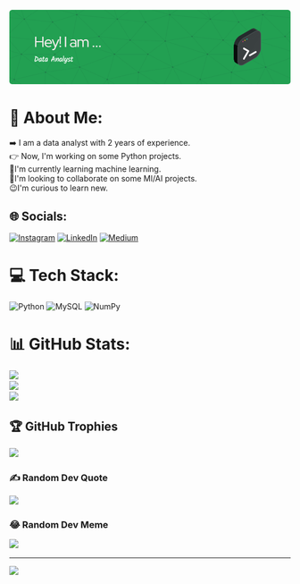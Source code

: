 ![logo](https://github.com/Sagar8902/Sagar8902/blob/main/github-header-image%20(2).png)
# 💫 About Me:
➡️ I am a data analyst with 2 years of experience.<br>👉 Now, I'm working on some Python projects.<br>🎯I'm currently learning machine learning.<br>👋I'm looking to collaborate on some Ml/AI projects.<br>😉I'm curious to learn new. <br>


## 🌐 Socials:
[![Instagram](https://img.shields.io/badge/Instagram-%23E4405F.svg?logo=Instagram&logoColor=white)](https://instagram.com/sagar_soni89) [![LinkedIn](https://img.shields.io/badge/LinkedIn-%230077B5.svg?logo=linkedin&logoColor=white)](https://linkedin.com/in/sagar7502) [![Medium](https://img.shields.io/badge/Medium-12100E?logo=medium&logoColor=white)](https://medium.com/@@sonisagar0705) 

# 💻 Tech Stack:
![Python](https://img.shields.io/badge/python-3670A0?style=for-the-badge&logo=python&logoColor=ffdd54) ![MySQL](https://img.shields.io/badge/mysql-4479A1.svg?style=for-the-badge&logo=mysql&logoColor=white) ![NumPy](https://img.shields.io/badge/numpy-%23013243.svg?style=for-the-badge&logo=numpy&logoColor=white)
# 📊 GitHub Stats:
![](https://github-readme-stats.vercel.app/api?username=Sagar8902&theme=dark&hide_border=false&include_all_commits=false&count_private=false)<br/>
![](https://github-readme-streak-stats.herokuapp.com/?user=Sagar8902&theme=dark&hide_border=false)<br/>
![](https://github-readme-stats.vercel.app/api/top-langs/?username=Sagar8902&theme=dark&hide_border=false&include_all_commits=false&count_private=false&layout=compact)

## 🏆 GitHub Trophies
![](https://github-profile-trophy.vercel.app/?username=Sagar8902&theme=dark&no-frame=false&no-bg=true&margin-w=4)

### ✍️ Random Dev Quote
![](https://quotes-github-readme.vercel.app/api?type=horizontal&theme=light)

### 😂 Random Dev Meme
<img src='https://memer-new.vercel.app/' style="height: 400px;"/>

---
[![](https://visitcount.itsvg.in/api?id=Sagar8902&icon=0&color=3)](https://visitcount.itsvg.in)

<!-- Proudly created with GPRM ( https://gprm.itsvg.in ) -->
